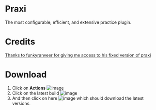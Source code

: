 # Praxi
The most configurable, efficient, and extensive practice plugin.

# Credits
[Thanks to funkyranveer for giving me access to his fixed version of praxi](https://github.com/funkyranveer/praxi-nodependents)

# Download
1. Click on **Actions** ![image](https://github.com/Devlrxxh/praxi/assets/125221056/8ad915ae-8dbd-4a70-9142-9eb2c04799b5)
2. Click on the latest build ![image](https://github.com/Devlrxxh/praxi/assets/125221056/807e1768-6cfc-4f7f-b780-f093b98ad7c2)
3. And then click on here ![image](https://github.com/Devlrxxh/praxi/assets/125221056/054966cd-1603-4e9e-9bc2-800e9538849d) which should download the latest versions.
